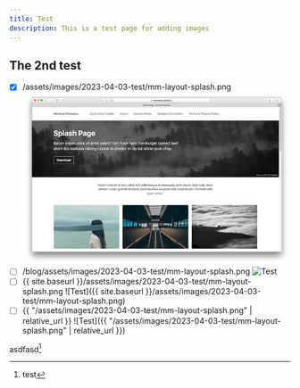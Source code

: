```yaml
---
title: Test
description: This is a test page for adding images
---
```


## The 2nd test

* [x] /assets/images/2023-04-03-test/mm-layout-splash.png
  ![Test](/assets/images/2023-04-03-test/mm-layout-splash.png)
* [ ] /blog/assets/images/2023-04-03-test/mm-layout-splash.png
  ![Test](/blog/assets/images/2023-04-03-test/mm-layout-splash.png)
* [ ] {{ site.baseurl }}/assets/images/2023-04-03-test/mm-layout-splash.png
  ![Test]({{ site.baseurl }}/assets/images/2023-04-03-test/mm-layout-splash.png)
* [ ] {{ "/assets/images/2023-04-03-test/mm-layout-splash.png" | relative_url }}
  ![Test]({{ "/assets/images/2023-04-03-test/mm-layout-splash.png" | relative_url }})

asdfasd[^1]


[^1]: test